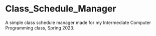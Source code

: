 # Class_Schedule_Manager
A simple class schedule manager made for my Intermediate Computer Programming class, Spring 2023.
